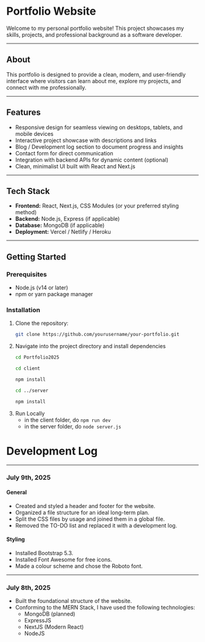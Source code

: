 # Portfolio Website

Welcome to my personal portfolio website! This project showcases my skills, projects, and professional background as a software developer.

---

## About

This portfolio is designed to provide a clean, modern, and user-friendly interface where visitors can learn about me, explore my projects, and connect with me professionally.

---

## Features

- Responsive design for seamless viewing on desktops, tablets, and mobile devices  
- Interactive project showcase with descriptions and links  
- Blog / Development log section to document progress and insights  
- Contact form for direct communication  
- Integration with backend APIs for dynamic content (optional)  
- Clean, minimalist UI built with React and Next.js  

---

## Tech Stack

- **Frontend:** React, Next.js, CSS Modules (or your preferred styling method)  
- **Backend:** Node.js, Express (if applicable)  
- **Database:** MongoDB (if applicable)  
- **Deployment:** Vercel / Netlify / Heroku  

---

## Getting Started

### Prerequisites

- Node.js (v14 or later)  
- npm or yarn package manager  

### Installation

1. Clone the repository:  
   ```bash
   git clone https://github.com/yourusername/your-portfolio.git
   ```
2. Navigate into the project directory and install dependencies
   ```bash
   cd Portfolio2025
   ```
   ```bash
   cd client
   ```
   ```bash
   npm install
   ```
   ```bash
   cd ../server
   ```
   ```bash
   npm install
   ```
3. Run Locally
   - in the client folder, do `npm run dev`
   - in the server folder, do `node server.js`

   
# Development Log

---

### July 9th, 2025

#### General
- Created and styled a header and footer for the website.
- Organized a file structure for an ideal long-term plan.
- Split the CSS files by usage and joined them in a global file.
- Removed the TO-DO list and replaced it with a development log.

#### Styling
- Installed Bootstrap 5.3.
- Installed Font Awesome for free icons.
- Made a colour scheme and chose the Roboto font.

---

### July 8th, 2025

- Built the foundational structure of the website.
- Conforming to the MERN Stack, I have used the following technologies:
  - MongoDB (planned)
  - ExpressJS
  - NextJS (Modern React)
  - NodeJS
